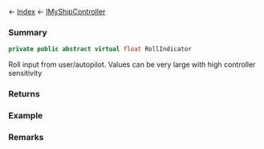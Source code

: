 ← [Index](Api-Index) ← [IMyShipController](Sandbox.ModAPI.Ingame.IMyShipController)

### Summary

```csharp
private public abstract virtual float RollIndicator
```

Roll input from user/autopilot. Values can be very large with high controller sensitivity

### Returns

### Example

### Remarks

